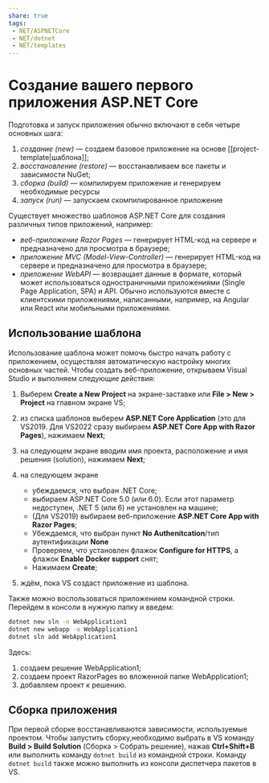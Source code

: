```yaml
---
share: true
tags:
 - NET/ASPNETCore
 - NET/dotnet
 - NET/templates
---
```

# Создание вашего первого приложения ASP.NET Core
Подготовка и запуск приложения обычно включают в себя четыре основных шага:
1. *создание (new)* — создаем базовое приложение на основе [[project-template|шаблона]];
2. *восстановление (restore)* — восстанавливаем все пакеты и зависимости NuGet;
3. *сборка (build)* — компилируем приложение и генерируем необходимые ресурсы
4. *запуск (run)* — запускаем скомпилированное приложение

Существует множество шаблонов ASP.NET Core для создания различных типов приложений, например:
- *веб-приложение Razor Pages* — генерирует HTML-код на сервере и предназначено для просмотра в браузере;
- *приложение MVC (Model-View-Controller)* — генерирует HTML-код на сервере и предназначено для просмотра в браузере;
- *приложение WebAPI* — возвращает данные в формате, который может использоваться одностраничными приложениями (Single Page Application, SPA) и API. Обычно используются вместе с клиентскими приложениями, написанными, например, на Angular или React или мобильными приложениями.
## Использование шаблона
Использование шаблона может помочь быстро начать работу с приложением, осуществляя автоматическую настройку многих основных частей.
Чтобы создать веб-приложение, открываем Visual Studio и выполняем следующие действия:
1. Выберем **Create a New Project** на экране-заставке или **File > New > Project** на главном экране VS;
2. из списка шаблонов выберем **ASP.NET Core Application** (это для VS2019. Для VS2022 сразу выбираем **ASP.NET Core App with Razor Pages**), нажимаем **Next**;
3. на следующем экране вводим имя проекта, расположение и имя решения (solution), нажимаем **Next**;
4. на следующем экране
	-  убеждаемся, что выбран .NET Core;
	-  выбираем ASP.NET Core 5.0 (или 6.0). Если этот параметр недоступен, .NET 5 (или 6) не установлен на машине;
	- (Для VS2019) выбираем веб-приложение **ASP.NET Core App with Razor Pages**;
	- Убеждаемся, что выбран пункт **No Authenitcation**/тип аутентификации **None**
	- Проверяем, что установлен флажок **Configure for HTTPS**, а флажок **Enable Docker support** снят;
	- Нажимаем **Create**;
	
1. ждём, пока VS создаст приложение из шаблона.

Также можно воспользоваться приложением командной строки. Перейдем в консоли в нужную папку и введем:
```bash
dotnet new sln -n WebApplication1
dotnet new webapp -o WebApplication1
dotnet sln add WebApplication1

```
Здесь:
1. создаем решение WebApplication1;
2. создаем проект RazorPages во вложенной папке WebApplication1;
3. добавляем проект к решению.

## Сборка приложения
При первой сборке восстанавливаются зависимости, используемые проектом.
Чтобы запустить сборку,необходимо выбрать в VS команду **Build > Build Solution** (Сборка > Собрать решение), нажав **Ctrl+Shift+B** или выполнить команду `dotnet build` из командной строки.
Команду `dotnet build` также можно выполнить из консоли диспетчера пакетов в VS.